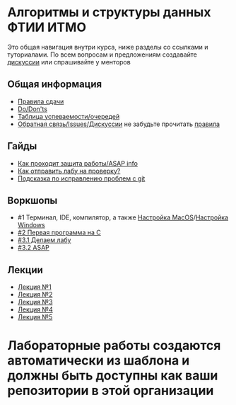 # Алгоритмы и структуры данных ФТИИ ИТМО

Это общая навигация внутри курса, ниже разделы со ссылками и туториалами. По всем вопросам и предложениям создавайте [дискуссии](https://github.com/orgs/algo-2025/discussions) или спрашивайте у менторов

## Общая информация
- [Правила сдачи](syllabus.md)
- [Do/Don'ts](do-donts.md)
- [Таблица успеваемости/очередей](https://docs.google.com/spreadsheets/d/1n_SvWtdtmraxkdv8xP4nLQKbGhX7Jzv-QD0m2ldR1CY/edit?gid=1907282245#gid=1907282245)
- [Обратная связь/Issues/Дискуссии](https://github.com/orgs/algo-2025/discussions) не забудьте прочитать [правила](https://github.com/algo-2025/suggestions-and-requests) 

## Гайды
- [Как проходит защита работы/ASAP info](guides/asap-student-guide.md)
- [Как отправить лабу на проверку?](guides/create-assignment-submission.md)
- [Подсказка по исправлению проблем с git](https://dangitgit.com/ru)

## Воркшопы
- #1 Терминал, IDE, компилятор, а также [Настройка MacOS](https://disk.yandex.ru/d/LoUEUGyjcXG39g)/[Настройка Windows](https://disk.yandex.ru/i/Xh53I0rZfSISIA)
- [#2 Первая программа на C](https://disk.yandex.ru/i/NLuEc9wsz-JAeg)
- [#3.1 Делаем лабу](https://disk.yandex.ru/i/TZIoGJ3_KeTWsQ)
- [#3.2 ASAP](https://disk.yandex.ru/i/PvEHeDGe3qHVNA)

## Лекции
- [Лекция №1](https://docs.google.com/presentation/d/1jEhAI3AO_i_2QNiV8gGwcty0dxa61PyQ4FfJFMkzFdc/edit?usp=sharing)
- [Лекция №2](https://docs.google.com/presentation/d/1ZBjTYljDjBGtT_o-7dTLsf-hiBbGyCgekh7V5YR0Ivo/edit?usp=sharing)
- [Лекция №3](https://docs.google.com/presentation/d/1KChqvYQrlV6dtz4xB4016Rvfh7omIdv5ierOtdXTeAY/edit?usp=sharing)
- [Лекция №4](https://docs.google.com/presentation/d/19__08NCEkpObIMLUWszN-bzB2WN132e_3Dc5joZI4YU/edit?usp=sharing)
- [Лекция №5](https://docs.google.com/presentation/d/1kgJoxf-n8zIEajfS1cyimnyMtFKU8MsY06z7Has9mXo/edit?usp=sharing)

# Лабораторные работы создаются автоматически из шаблона и должны быть доступны как ваши репозитории в этой организации


